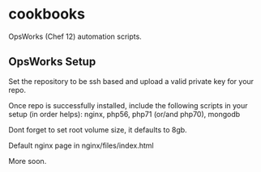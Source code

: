 # cookbooks
OpsWorks (Chef 12) automation scripts.

## OpsWorks Setup

Set the repository to be ssh based and upload a valid private key for your repo.

Once repo is successfully installed, include the following scripts in your setup (in order helps):
nginx, php56, php71 (or/and php70), mongodb

Dont forget to set root volume size, it defaults to 8gb.

Default nginx page in nginx/files/index.html

More soon.
